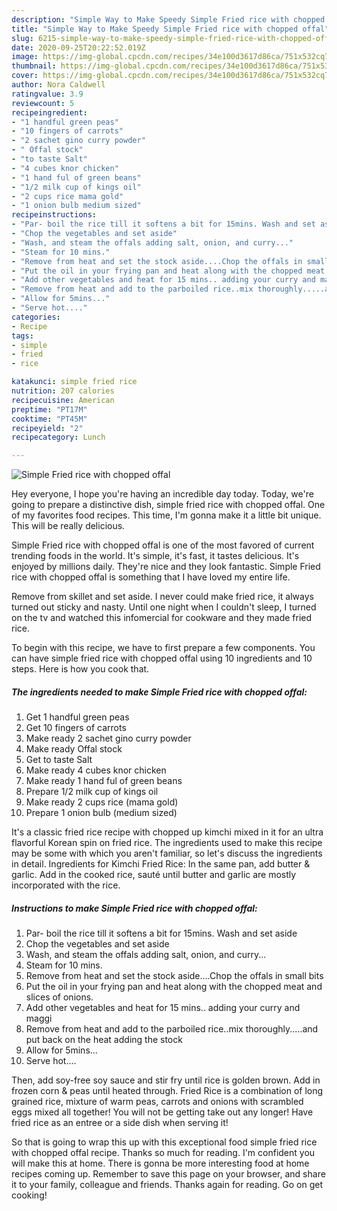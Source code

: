 ```yaml
---
description: "Simple Way to Make Speedy Simple Fried rice with chopped offal"
title: "Simple Way to Make Speedy Simple Fried rice with chopped offal"
slug: 6215-simple-way-to-make-speedy-simple-fried-rice-with-chopped-offal
date: 2020-09-25T20:22:52.019Z
image: https://img-global.cpcdn.com/recipes/34e100d3617d86ca/751x532cq70/simple-fried-rice-with-chopped-offal-recipe-main-photo.jpg
thumbnail: https://img-global.cpcdn.com/recipes/34e100d3617d86ca/751x532cq70/simple-fried-rice-with-chopped-offal-recipe-main-photo.jpg
cover: https://img-global.cpcdn.com/recipes/34e100d3617d86ca/751x532cq70/simple-fried-rice-with-chopped-offal-recipe-main-photo.jpg
author: Nora Caldwell
ratingvalue: 3.9
reviewcount: 5
recipeingredient:
- "1 handful green peas"
- "10 fingers of carrots"
- "2 sachet gino curry powder"
- " Offal stock"
- "to taste Salt"
- "4 cubes knor chicken"
- "1 hand ful of green beans"
- "1/2 milk cup of kings oil"
- "2 cups rice mama gold"
- "1 onion bulb medium sized"
recipeinstructions:
- "Par- boil the rice till it softens a bit for 15mins. Wash and set aside"
- "Chop the vegetables and set aside"
- "Wash, and steam the offals adding salt, onion, and curry..."
- "Steam for 10 mins."
- "Remove from heat and set the stock aside....Chop the offals in small bits"
- "Put the oil in your frying pan and heat along with the chopped meat and slices of onions."
- "Add other vegetables and heat for 15 mins.. adding your curry and maggi"
- "Remove from heat and add to the parboiled rice..mix thoroughly.....and put back on the heat adding the stock"
- "Allow for 5mins..."
- "Serve hot...."
categories:
- Recipe
tags:
- simple
- fried
- rice

katakunci: simple fried rice 
nutrition: 207 calories
recipecuisine: American
preptime: "PT17M"
cooktime: "PT45M"
recipeyield: "2"
recipecategory: Lunch

---
```



![Simple Fried rice with chopped offal](https://img-global.cpcdn.com/recipes/34e100d3617d86ca/751x532cq70/simple-fried-rice-with-chopped-offal-recipe-main-photo.jpg)

Hey everyone, I hope you're having an incredible day today. Today, we're going to prepare a distinctive dish, simple fried rice with chopped offal. One of my favorites food recipes. This time, I'm gonna make it a little bit unique. This will be really delicious.

Simple Fried rice with chopped offal is one of the most favored of current trending foods in the world. It's simple, it's fast, it tastes delicious. It's enjoyed by millions daily. They're nice and they look fantastic. Simple Fried rice with chopped offal is something that I have loved my entire life.

Remove from skillet and set aside. I never could make fried rice, it always turned out sticky and nasty. Until one night when I couldn&#39;t sleep, I turned on the tv and watched this infomercial for cookware and they made fried rice.


To begin with this recipe, we have to first prepare a few components. You can have simple fried rice with chopped offal using 10 ingredients and 10 steps. Here is how you cook that.

<!--inarticleads1-->

##### The ingredients needed to make Simple Fried rice with chopped offal:

1. Get 1 handful green peas
1. Get 10 fingers of carrots
1. Make ready 2 sachet gino curry powder
1. Make ready  Offal stock
1. Get to taste Salt
1. Make ready 4 cubes knor chicken
1. Make ready 1 hand ful of green beans
1. Prepare 1/2 milk cup of kings oil
1. Make ready 2 cups rice (mama gold)
1. Prepare 1 onion bulb (medium sized)


It&#39;s a classic fried rice recipe with chopped up kimchi mixed in it for an ultra flavorful Korean spin on fried rice. The ingredients used to make this recipe may be some with which you aren&#39;t familiar, so let&#39;s discuss the ingredients in detail. Ingredients for Kimchi Fried Rice: In the same pan, add butter &amp; garlic. Add in the cooked rice, sauté until butter and garlic are mostly incorporated with the rice. 

<!--inarticleads2-->

##### Instructions to make Simple Fried rice with chopped offal:

1. Par- boil the rice till it softens a bit for 15mins. Wash and set aside
1. Chop the vegetables and set aside
1. Wash, and steam the offals adding salt, onion, and curry...
1. Steam for 10 mins.
1. Remove from heat and set the stock aside....Chop the offals in small bits
1. Put the oil in your frying pan and heat along with the chopped meat and slices of onions.
1. Add other vegetables and heat for 15 mins.. adding your curry and maggi
1. Remove from heat and add to the parboiled rice..mix thoroughly.....and put back on the heat adding the stock
1. Allow for 5mins...
1. Serve hot....


Then, add soy-free soy sauce and stir fry until rice is golden brown. Add in frozen corn &amp; peas until heated through. Fried Rice is a combination of long grained rice, mixture of warm peas, carrots and onions with scrambled eggs mixed all together! You will not be getting take out any longer! Have fried rice as an entree or a side dish when serving it! 

So that is going to wrap this up with this exceptional food simple fried rice with chopped offal recipe. Thanks so much for reading. I'm confident you will make this at home. There is gonna be more interesting food at home recipes coming up. Remember to save this page on your browser, and share it to your family, colleague and friends. Thanks again for reading. Go on get cooking!
